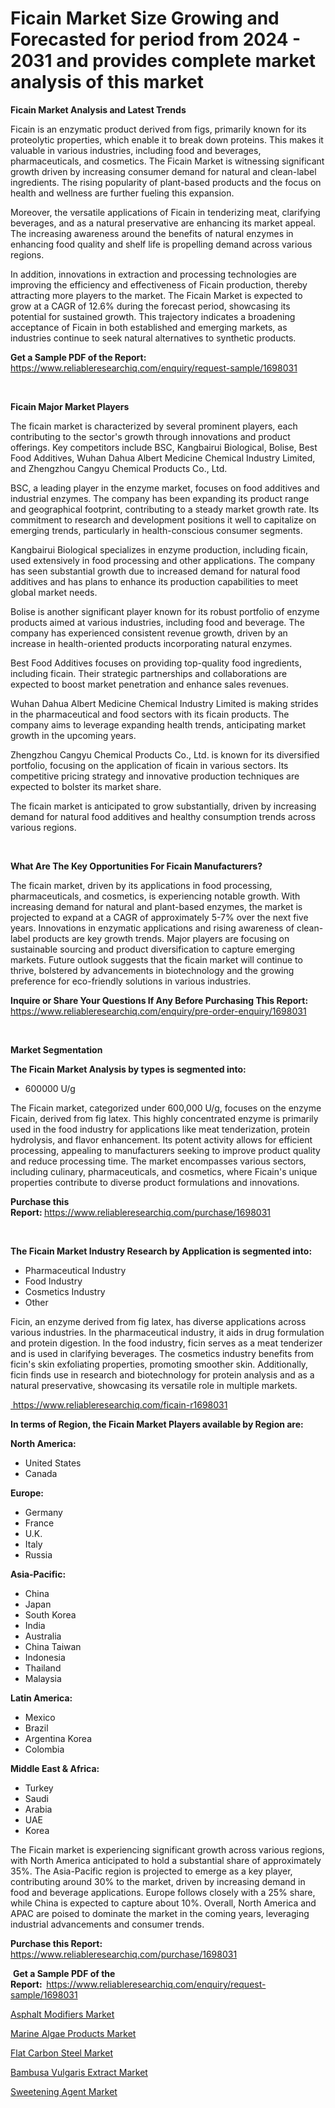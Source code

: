 <p><h1>Ficain Market Size Growing and Forecasted for period from 2024 - 2031 and provides complete market analysis of this market</h1></p><p><strong>Ficain Market Analysis and Latest Trends</strong></p>
<p><p>Ficain is an enzymatic product derived from figs, primarily known for its proteolytic properties, which enable it to break down proteins. This makes it valuable in various industries, including food and beverages, pharmaceuticals, and cosmetics. The Ficain Market is witnessing significant growth driven by increasing consumer demand for natural and clean-label ingredients. The rising popularity of plant-based products and the focus on health and wellness are further fueling this expansion.</p><p>Moreover, the versatile applications of Ficain in tenderizing meat, clarifying beverages, and as a natural preservative are enhancing its market appeal. The increasing awareness around the benefits of natural enzymes in enhancing food quality and shelf life is propelling demand across various regions.</p><p>In addition, innovations in extraction and processing technologies are improving the efficiency and effectiveness of Ficain production, thereby attracting more players to the market. The Ficain Market is expected to grow at a CAGR of 12.6% during the forecast period, showcasing its potential for sustained growth. This trajectory indicates a broadening acceptance of Ficain in both established and emerging markets, as industries continue to seek natural alternatives to synthetic products.</p></p>
<p><strong>Get a Sample PDF of the Report:&nbsp;</strong> <a href="https://www.reliableresearchiq.com/enquiry/request-sample/1698031?utm_campaign=1159&utm_medium=2&utm_source=Github&utm_content=ia&utm_term=12122024&utm_id=ficain">https://www.reliableresearchiq.com/enquiry/request-sample/1698031</a></p>
<p>&nbsp;</p>
<p><strong>Ficain Major Market Players</strong></p>
<p><p>The ficain market is characterized by several prominent players, each contributing to the sector's growth through innovations and product offerings. Key competitors include BSC, Kangbairui Biological, Bolise, Best Food Additives, Wuhan Dahua Albert Medicine Chemical Industry Limited, and Zhengzhou Cangyu Chemical Products Co., Ltd.</p><p>BSC, a leading player in the enzyme market, focuses on food additives and industrial enzymes. The company has been expanding its product range and geographical footprint, contributing to a steady market growth rate. Its commitment to research and development positions it well to capitalize on emerging trends, particularly in health-conscious consumer segments.</p><p>Kangbairui Biological specializes in enzyme production, including ficain, used extensively in food processing and other applications. The company has seen substantial growth due to increased demand for natural food additives and has plans to enhance its production capabilities to meet global market needs.</p><p>Bolise is another significant player known for its robust portfolio of enzyme products aimed at various industries, including food and beverage. The company has experienced consistent revenue growth, driven by an increase in health-oriented products incorporating natural enzymes.</p><p>Best Food Additives focuses on providing top-quality food ingredients, including ficain. Their strategic partnerships and collaborations are expected to boost market penetration and enhance sales revenues. </p><p>Wuhan Dahua Albert Medicine Chemical Industry Limited is making strides in the pharmaceutical and food sectors with its ficain products. The company aims to leverage expanding health trends, anticipating market growth in the upcoming years.</p><p>Zhengzhou Cangyu Chemical Products Co., Ltd. is known for its diversified portfolio, focusing on the application of ficain in various sectors. Its competitive pricing strategy and innovative production techniques are expected to bolster its market share.</p><p>The ficain market is anticipated to grow substantially, driven by increasing demand for natural food additives and healthy consumption trends across various regions.</p></p>
<p>&nbsp;</p>
<p><strong>What Are The Key Opportunities For Ficain Manufacturers?</strong></p>
<p><p>The ficain market, driven by its applications in food processing, pharmaceuticals, and cosmetics, is experiencing notable growth. With increasing demand for natural and plant-based enzymes, the market is projected to expand at a CAGR of approximately 5-7% over the next five years. Innovations in enzymatic applications and rising awareness of clean-label products are key growth trends. Major players are focusing on sustainable sourcing and product diversification to capture emerging markets. Future outlook suggests that the ficain market will continue to thrive, bolstered by advancements in biotechnology and the growing preference for eco-friendly solutions in various industries.</p></p>
<p><strong>Inquire or Share Your Questions If Any Before Purchasing This Report:</strong> <a href="https://www.reliableresearchiq.com/enquiry/pre-order-enquiry/1698031?utm_campaign=1159&utm_medium=2&utm_source=Github&utm_content=ia&utm_term=12122024&utm_id=ficain">https://www.reliableresearchiq.com/enquiry/pre-order-enquiry/1698031</a></p>
<p>&nbsp;</p>
<p><strong>Market Segmentation</strong></p>
<p><strong>The Ficain Market Analysis by types is segmented into:</strong></p>
<p><ul><li>600000 U/g</li></ul></p>
<p><p>The Ficain market, categorized under 600,000 U/g, focuses on the enzyme Ficain, derived from fig latex. This highly concentrated enzyme is primarily used in the food industry for applications like meat tenderization, protein hydrolysis, and flavor enhancement. Its potent activity allows for efficient processing, appealing to manufacturers seeking to improve product quality and reduce processing time. The market encompasses various sectors, including culinary, pharmaceuticals, and cosmetics, where Ficain's unique properties contribute to diverse product formulations and innovations.</p></p>
<p><strong>Purchase this Report:&nbsp;</strong><a href="https://www.reliableresearchiq.com/purchase/1698031?utm_campaign=1159&utm_medium=2&utm_source=Github&utm_content=ia&utm_term=12122024&utm_id=ficain">https://www.reliableresearchiq.com/purchase/1698031</a></p>
<p>&nbsp;</p>
<p><strong>The Ficain Market Industry Research by Application is segmented into:</strong></p>
<p><ul><li>Pharmaceutical Industry</li><li>Food Industry</li><li>Cosmetics Industry</li><li>Other</li></ul></p>
<p><p>Ficin, an enzyme derived from fig latex, has diverse applications across various industries. In the pharmaceutical industry, it aids in drug formulation and protein digestion. In the food industry, ficin serves as a meat tenderizer and is used in clarifying beverages. The cosmetics industry benefits from ficin's skin exfoliating properties, promoting smoother skin. Additionally, ficin finds use in research and biotechnology for protein analysis and as a natural preservative, showcasing its versatile role in multiple markets.</p></p>
<p><a href="https://www.reliableresearchiq.com/ficain-r1698031?utm_campaign=1159&utm_medium=2&utm_source=Github&utm_content=ia&utm_term=12122024&utm_id=ficain">&nbsp;https://www.reliableresearchiq.com/ficain-r1698031</a></p>
<p><strong>In terms of Region, the Ficain Market Players available by Region are:</strong></p>
<p>
    <p> <strong> North America: </strong>
        <ul>
            <li>United States</li>
            <li>Canada</li>
        </ul>
        </p> 
    <p> <strong> Europe: </strong>
        <ul>
            <li>Germany</li>
            <li>France</li>
            <li>U.K.</li>
            <li>Italy</li>
            <li>Russia</li>
        </ul>
        </p> 
    <p> <strong> Asia-Pacific: </strong>
        <ul>
            <li>China</li>
            <li>Japan</li>
            <li>South Korea</li>
            <li>India</li>
            <li>Australia</li>
            <li>China Taiwan</li>
            <li>Indonesia</li>
            <li>Thailand</li>
            <li>Malaysia</li>
        </ul>
        </p> 
    <p> <strong> Latin America: </strong>
        <ul>
            <li>Mexico</li>
            <li>Brazil</li>
            <li>Argentina Korea</li>
            <li>Colombia</li>
        </ul>
        </p> 
    <p> <strong> Middle East & Africa: </strong>
        <ul>
            <li>Turkey</li>
            <li>Saudi</li>
            <li>Arabia</li>
            <li>UAE</li>
            <li>Korea</li>
        </ul>
    </p>
    </p>
<p><p>The Ficain market is experiencing significant growth across various regions, with North America anticipated to hold a substantial share of approximately 35%. The Asia-Pacific region is projected to emerge as a key player, contributing around 30% to the market, driven by increasing demand in food and beverage applications. Europe follows closely with a 25% share, while China is expected to capture about 10%. Overall, North America and APAC are poised to dominate the market in the coming years, leveraging industrial advancements and consumer trends.</p></p>
<p><strong>Purchase this Report: </strong><a href="https://www.reliableresearchiq.com/purchase/1698031?utm_campaign=1159&utm_medium=2&utm_source=Github&utm_content=ia&utm_term=12122024&utm_id=ficain">https://www.reliableresearchiq.com/purchase/1698031</a></p>
<p>&nbsp;<strong>Get a Sample PDF of the Report:&nbsp;&nbsp;</strong><a href="https://www.reliableresearchiq.com/enquiry/request-sample/1698031?utm_campaign=1159&utm_medium=2&utm_source=Github&utm_content=ia&utm_term=12122024&utm_id=ficain">https://www.reliableresearchiq.com/enquiry/request-sample/1698031</a></p>
<p><strong></strong></p>
<p><p><a href="https://www.linkedin.com/pulse/f-my-mkt-intel-xkfif?utm_campaign=1159&utm_medium=2&utm_source=Github&utm_content=ia&utm_term=12122024&utm_id=ficain">Asphalt Modifiers Market</a></p><p><a href="https://www.linkedin.com/pulse/fore-clarion-insight-j6xzf?utm_campaign=1159&utm_medium=2&utm_source=Github&utm_content=ia&utm_term=12122024&utm_id=ficain">Marine Algae Products Market</a></p><p><a href="https://www.linkedin.com/pulse/f-my-mkt-intel-xkfif?utm_campaign=1159&utm_medium=2&utm_source=Github&utm_content=ia&utm_term=12122024&utm_id=ficain">Flat Carbon Steel Market</a></p><p><a href="https://www.linkedin.com/pulse/c-glance-reports-anmec?utm_campaign=1159&utm_medium=2&utm_source=Github&utm_content=ia&utm_term=12122024&utm_id=ficain">Bambusa Vulgaris Extract Market</a></p><p><a href="https://www.linkedin.com/pulse/c-glance-reports-anmec?utm_campaign=1159&utm_medium=2&utm_source=Github&utm_content=ia&utm_term=12122024&utm_id=ficain">Sweetening Agent Market</a></p></p>